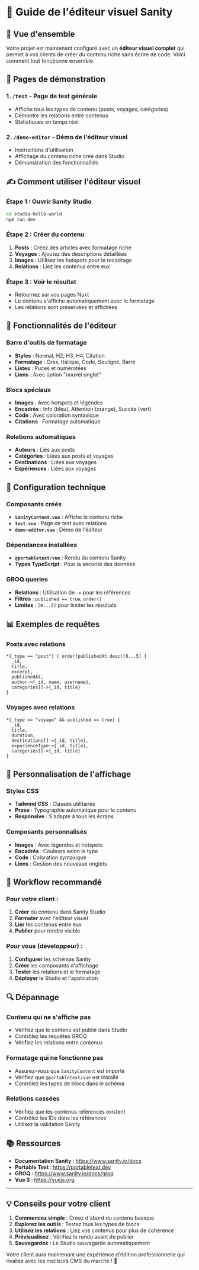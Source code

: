 # 🎨 Guide de l'éditeur visuel Sanity

## 🚀 Vue d'ensemble

Votre projet est maintenant configuré avec un **éditeur visuel complet** qui permet à vos clients de créer du contenu riche sans écrire de code. Voici comment tout fonctionne ensemble.

## 📱 Pages de démonstration

### 1. **`/test`** - Page de test générale
- Affiche tous les types de contenu (posts, voyages, catégories)
- Démontre les relations entre contenus
- Statistiques en temps réel

### 2. **`/demo-editor`** - Démo de l'éditeur visuel
- Instructions d'utilisation
- Affichage du contenu riche créé dans Studio
- Démonstration des fonctionnalités

## ✍️ Comment utiliser l'éditeur visuel

### **Étape 1 : Ouvrir Sanity Studio**
```bash
cd studio-hello-world
npm run dev
```

### **Étape 2 : Créer du contenu**
1. **Posts** : Créez des articles avec formatage riche
2. **Voyages** : Ajoutez des descriptions détaillées
3. **Images** : Utilisez les hotspots pour le recadrage
4. **Relations** : Liez les contenus entre eux

### **Étape 3 : Voir le résultat**
- Retournez sur vos pages Nuxt
- Le contenu s'affiche automatiquement avec le formatage
- Les relations sont préservées et affichées

## 🎯 Fonctionnalités de l'éditeur

### **Barre d'outils de formatage**
- **Styles** : Normal, H2, H3, H4, Citation
- **Formatage** : Gras, Italique, Code, Souligné, Barré
- **Listes** : Puces et numérotées
- **Liens** : Avec option "nouvel onglet"

### **Blocs spéciaux**
- **Images** : Avec hotspots et légendes
- **Encadrés** : Info (bleu), Attention (orange), Succès (vert)
- **Code** : Avec coloration syntaxique
- **Citations** : Formatage automatique

### **Relations automatiques**
- **Auteurs** : Liés aux posts
- **Catégories** : Liées aux posts et voyages
- **Destinations** : Liées aux voyages
- **Expériences** : Liées aux voyages

## 🔧 Configuration technique

### **Composants créés**
- **`SanityContent.vue`** : Affiche le contenu riche
- **`test.vue`** : Page de test avec relations
- **`demo-editor.vue`** : Démo de l'éditeur

### **Dépendances installées**
- **`@portabletext/vue`** : Rendu du contenu Sanity
- **Types TypeScript** : Pour la sécurité des données

### **GROQ queries**
- **Relations** : Utilisation de `->` pour les références
- **Filtres** : `published == true`, `order()`
- **Limites** : `[0...5]` pour limiter les résultats

## 📊 Exemples de requêtes

### **Posts avec relations**
```groq
*[_type == "post"] | order(publishedAt desc)[0...5] {
  _id,
  title,
  excerpt,
  publishedAt,
  author->{_id, name, username},
  categories[]->{_id, title}
}
```

### **Voyages avec relations**
```groq
*[_type == "voyage" && published == true] {
  _id,
  title,
  duration,
  destinations[]->{_id, title},
  experienceType->{_id, title},
  categories[]->{_id, title}
}
```

## 🎨 Personnalisation de l'affichage

### **Styles CSS**
- **Tailwind CSS** : Classes utilitaires
- **Prose** : Typographie automatique pour le contenu
- **Responsive** : S'adapte à tous les écrans

### **Composants personnalisés**
- **Images** : Avec légendes et hotspots
- **Encadrés** : Couleurs selon le type
- **Code** : Coloration syntaxique
- **Liens** : Gestion des nouveaux onglets

## 🚀 Workflow recommandé

### **Pour votre client :**
1. **Créer** du contenu dans Sanity Studio
2. **Formater** avec l'éditeur visuel
3. **Lier** les contenus entre eux
4. **Publier** pour rendre visible

### **Pour vous (développeur) :**
1. **Configurer** les schémas Sanity
2. **Créer** les composants d'affichage
3. **Tester** les relations et le formatage
4. **Déployer** le Studio et l'application

## 🔍 Dépannage

### **Contenu qui ne s'affiche pas**
- Vérifiez que le contenu est publié dans Studio
- Contrôlez les requêtes GROQ
- Vérifiez les relations entre contenus

### **Formatage qui ne fonctionne pas**
- Assurez-vous que `SanityContent` est importé
- Vérifiez que `@portabletext/vue` est installé
- Contrôlez les types de blocs dans le schéma

### **Relations cassées**
- Vérifiez que les contenus référencés existent
- Contrôlez les IDs dans les références
- Utilisez la validation Sanity

## 📚 Ressources

- **Documentation Sanity** : https://www.sanity.io/docs
- **Portable Text** : https://portabletext.dev
- **GROQ** : https://www.sanity.io/docs/groq
- **Vue 3** : https://vuejs.org

---

## 💡 Conseils pour votre client

1. **Commencez simple** : Créez d'abord du contenu basique
2. **Explorez les outils** : Testez tous les types de blocs
3. **Utilisez les relations** : Liez vos contenus pour plus de cohérence
4. **Prévisualisez** : Vérifiez le rendu avant de publier
5. **Sauvegardez** : Le Studio sauvegarde automatiquement

Votre client aura maintenant une expérience d'édition professionnelle qui rivalise avec les meilleurs CMS du marché ! 🎉
